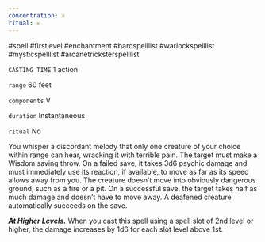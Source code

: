 ```yaml
---
concentration: 𐄂
ritual: 𐄂
---
```

#spell #firstlevel #enchantment #bardspelllist #warlockspelllist #mysticspelllist #arcanetricksterspelllist

`CASTING TIME`
1 action

`range`
60 feet

`components`
V

`duration`
Instantaneous

`ritual`
No

You whisper a discordant melody that only one creature of your choice within range can hear, wracking it with terrible pain. The target must make a Wisdom saving throw. On a failed save, it takes 3d6 psychic damage and must immediately use its reaction, if available, to move as far as its speed allows away from you. The creature doesn’t move into obviously dangerous ground, such as a fire or a pit. On a successful save, the target takes half as much damage and doesn’t have to move away. A deafened creature automatically succeeds on the save.

**_At Higher Levels._** When you cast this spell using a spell slot of 2nd level or higher, the damage increases by 1d6 for each slot level above 1st.